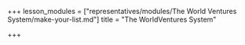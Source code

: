 +++
lesson_modules = ["representatives/modules/The World Ventures System/make-your-list.md"]
title = "The WorldVentures System"

+++
